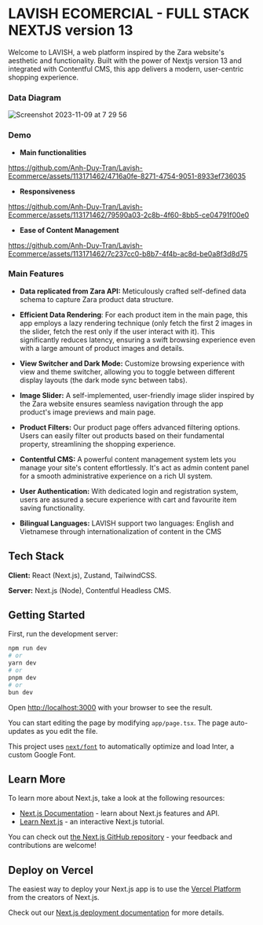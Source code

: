 # LAVISH ECOMERCIAL - FULL STACK NEXTJS version 13

Welcome to LAVISH, a web platform inspired by the Zara website's aesthetic and functionality. Built with the power of Nextjs version 13 and integrated with Contentful CMS, this app delivers a modern, user-centric shopping experience.

### Data Diagram

![Screenshot 2023-11-09 at 7 29 56](https://github.com/Anh-Duy-Tran/Lavish-Ecommerce/assets/113171462/4c374f26-a073-4048-86b1-dfa5df4fa791)

### Demo

- **Main functionalities**

https://github.com/Anh-Duy-Tran/Lavish-Ecommerce/assets/113171462/4716a0fe-8271-4754-9051-8933ef736035

- **Responsiveness**

https://github.com/Anh-Duy-Tran/Lavish-Ecommerce/assets/113171462/79590a03-2c8b-4f60-8bb5-ce04791f00e0

- **Ease of Content Management**

https://github.com/Anh-Duy-Tran/Lavish-Ecommerce/assets/113171462/7c237cc0-b8b7-4f4b-ac8d-be0a8f3d8d75

### Main Features

- **Data replicated from Zara API:** Meticulously crafted self-defined data schema to capture Zara product data structure.

- **Efficient Data Rendering**: For each product item in the main page, this app employs a lazy rendering technique (only fetch the first 2 images in the slider, fetch the rest only if the user interact with it). This significantly reduces latency, ensuring a swift browsing experience even with a large amount of product images and details.

- **View Switcher and Dark Mode:** Customize browsing experience with view and theme switcher, allowing you to toggle between different display layouts (the dark mode sync between tabs).

- **Image Slider:** A self-implemented, user-friendly image slider inspired by the Zara website ensures seamless navigation through the app product's image previews and main page.

- **Product Filters:** Our product page offers advanced filtering options. Users can easily filter out products based on their fundamental property, streamlining the shopping experience.

- **Contentful CMS:** A powerful content management system lets you manage your site's content effortlessly. It's act as admin content panel for a smooth administrative experience on a rich UI system.

- **User Authentication:** With dedicated login and registration system, users are assured a secure experience with cart and favourite item saving functionality.

- **Bilingual Languages:** LAVISH support two languages: English and Vietnamese through internationalization of content in the CMS

## Tech Stack

**Client:** React (Next.js), Zustand, TailwindCSS.

**Server:** Next.js (Node), Contentful Headless CMS.

## Getting Started

First, run the development server:

```bash
npm run dev
# or
yarn dev
# or
pnpm dev
# or
bun dev
```

Open [http://localhost:3000](http://localhost:3000) with your browser to see the result.

You can start editing the page by modifying `app/page.tsx`. The page auto-updates as you edit the file.

This project uses [`next/font`](https://nextjs.org/docs/basic-features/font-optimization) to automatically optimize and load Inter, a custom Google Font.

## Learn More

To learn more about Next.js, take a look at the following resources:

- [Next.js Documentation](https://nextjs.org/docs) - learn about Next.js features and API.
- [Learn Next.js](https://nextjs.org/learn) - an interactive Next.js tutorial.

You can check out [the Next.js GitHub repository](https://github.com/vercel/next.js/) - your feedback and contributions are welcome!

## Deploy on Vercel

The easiest way to deploy your Next.js app is to use the [Vercel Platform](https://vercel.com/new?utm_medium=default-template&filter=next.js&utm_source=create-next-app&utm_campaign=create-next-app-readme) from the creators of Next.js.

Check out our [Next.js deployment documentation](https://nextjs.org/docs/deployment) for more details.
